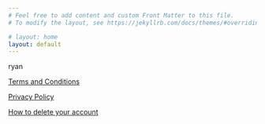 ```yaml
---
# Feel free to add content and custom Front Matter to this file.
# To modify the layout, see https://jekyllrb.com/docs/themes/#overriding-theme-defaults

# layout: home
layout: default
---
```


ryan

[Terms and Conditions](termsandconditions.md)

[Privacy Policy](privacypolicy.md)

[How to delete your account](delete.md)